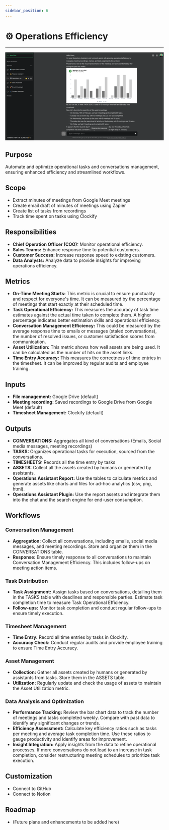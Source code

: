 ```yaml
---
sidebar_position: 6
---
```


# ⚙️ Operations Efficiency
---
![ops-assistant](../../usage/img/ops-assistant.png)

## Purpose
Automate and optimize operational tasks and conversations management, ensuring enhanced efficiency and streamlined workflows.

## Scope
- Extract minutes of meetings from Google Meet meetings
- Create email draft of minutes of meetings using Zapier
- Create list of tasks from recordings
- Track time spent on tasks using Clockify

## Responsibilities
- **Chief Operation Officer (COO):** Monitor operational efficiency.
- **Sales Teams:** Enhance response time to potential customers.
- **Customer Success:** Increase response speed to existing customers.
- **Data Analysts:** Analyze data to provide insights for improving operations efficiency.

## Metrics
- **On-Time Meeting Starts:** This metric is crucial to ensure punctuality and respect for everyone's time. It can be measured by the percentage of meetings that start exactly at their scheduled time.
- **Task Operational Efficiency:** This measures the accuracy of task time estimates against the actual time taken to complete them. A higher percentage indicates better estimation skills and operational efficiency.
- **Conversation Management Efficiency:** This could be measured by the average response time to emails or messages (staled conversations), the number of resolved issues, or customer satisfaction scores from communication.
- **Asset Utilization:** This metric shows how well assets are being used. It can be calculated as the number of hits on the asset links.
- **Time Entry Accuracy:** This measures the correctness of time entries in the timesheet. It can be improved by regular audits and employee training.

## Inputs
- **File management:** Google Drive (default)
- **Meeting recording:** Saved recordings to Google Drive from Google Meet (default)
- **Timesheet Management:** Clockify (default)

## Outputs
- **CONVERSATIONS:** Aggregates all kind of conversations (Emails, Social media messages, meeting recordings)
- **TASKS:** Organizes operational tasks for execution, sourced from the conversations.
- **TIMESHEETS:** Records all the time entry by tasks
- **ASSETS:** Collect all the assets created by humans or generated by assistants.
- **Operations Assistant Report:** Use the tables to calculate metrics and generate assets like charts and files for ad-hoc analytics (csv, png, html).
- **Operations Assistant Plugin:** Use the report assets and integrate them into the chat and the search engine for end-user consumption.

## Workflows
### Conversation Management
- **Aggregation:** Collect all conversations, including emails, social media messages, and meeting recordings. Store and organize them in the CONVERSATIONS table.
- **Response:** Ensure timely response to all conversations to maintain Conversation Management Efficiency. This includes follow-ups on meeting action items.

### Task Distribution
- **Task Assignment:** Assign tasks based on conversations, detailing them in the TASKS table with deadlines and responsible parties. Estimate task completion time to measure Task Operational Efficiency.
- **Follow-ups:** Monitor task completion and conduct regular follow-ups to ensure timely execution.

### Timesheet Management
- **Time Entry:** Record all time entries by tasks in Clockify.
- **Accuracy Check:** Conduct regular audits and provide employee training to ensure Time Entry Accuracy.

### Asset Management
- **Collection:** Gather all assets created by humans or generated by assistants from tasks. Store them in the ASSETS table.
- **Utilization:** Regularly update and check the usage of assets to maintain the Asset Utilization metric.

### Data Analysis and Optimization
- **Performance Tracking:** Review the bar chart data to track the number of meetings and tasks completed weekly. Compare with past data to identify any significant changes or trends.
- **Efficiency Assessment:** Calculate key efficiency ratios such as tasks per meeting and average task completion time. Use these ratios to gauge productivity and identify areas for improvement.
- **Insight Integration:** Apply insights from the data to refine operational processes. If more conversations do not lead to an increase in task completion, consider restructuring meeting schedules to prioritize task execution.

## Customization
- Connect to GitHub
- Connect to Notion

## Roadmap
- (Future plans and enhancements to be added here)
